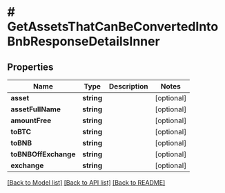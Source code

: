 # # GetAssetsThatCanBeConvertedIntoBnbResponseDetailsInner

## Properties

Name | Type | Description | Notes
------------ | ------------- | ------------- | -------------
**asset** | **string** |  | [optional]
**assetFullName** | **string** |  | [optional]
**amountFree** | **string** |  | [optional]
**toBTC** | **string** |  | [optional]
**toBNB** | **string** |  | [optional]
**toBNBOffExchange** | **string** |  | [optional]
**exchange** | **string** |  | [optional]

[[Back to Model list]](../../README.md#models) [[Back to API list]](../../README.md#endpoints) [[Back to README]](../../README.md)
